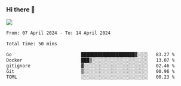 ### Hi there 👋️

![](https://komarev.com/ghpvc/?username=Loner1024)

<!--START_SECTION:waka-->

```txt
From: 07 April 2024 - To: 14 April 2024

Total Time: 50 mins

Go                          ████████████████████▓░░░░   83.27 %
Docker                      ███▒░░░░░░░░░░░░░░░░░░░░░   13.07 %
gitignore                   ▓░░░░░░░░░░░░░░░░░░░░░░░░   02.46 %
Git                         ▒░░░░░░░░░░░░░░░░░░░░░░░░   00.96 %
TOML                        ░░░░░░░░░░░░░░░░░░░░░░░░░   00.23 %
```

<!--END_SECTION:waka-->




